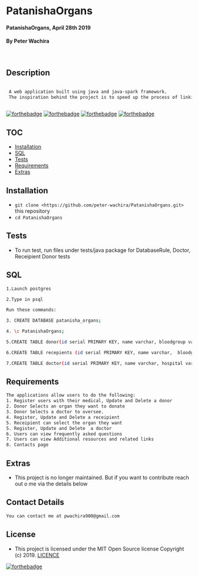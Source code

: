 # PatanishaOrgans
#### PatanishaOrgans, April 28th 2019
#### By **Peter Wachira**
![]()
![]()
## Description

```bash

 A web application built using java and java-spark framework.
 The inspiration behind the project is to speed up the process of linking organ donors to organ recipients. 
 
```


[![forthebadge](https://forthebadge.com/images/badges/powered-by-electricity.svg)](https://forthebadge.com)
[![forthebadge](https://forthebadge.com/images/badges/made-with-java.svg)](https://forthebadge.com)
[![forthebadge](https://forthebadge.com/images/badges/uses-html.svg)](https://forthebadge.com)
[![forthebadge](https://forthebadge.com/images/badges/uses-css.svg)](https://forthebadge.com)


## TOC

- [Installation](#Installation)
- [SQL](#SQL)
- [Tests](#Tests)
- [Requirements](#Requirements)
- [Extras](#extras)


## Installation
* `git clone <https://github.com/peter-wachira/PatanishaOrgans.git>` this repository
* `cd PatanishaOrgans`

## Tests

- To run test, run files under tests/java package for DatabaseRule, Doctor, Receipient Donor tests 

## SQL
```bash
1.Launch postgres

2.Type in psql

Run these commands:

3. CREATE DATABASE patanisha_organs;

4. \c PatanishaOrgans;

5.CREATE TABLE donor(id serial PRIMARY KEY, name varchar, bloodgroup varchar, organ varchar, doctorid int);

6.CREATE TABLE recepients (id serial PRIMARY KEY, name varchar,  bloodgroup varchar, organ varchar, doctorid varchar);

7.CREATE TABLE doctor(id serial PRIMARY KEY, name varchar, hospital varchar, contact varchar);

```



## Requirements

```bash
The applications allow users to do the following:
1. Register users with their medical, Update and Delete a donor
2. Donor Selects an organ they want to donate
3. Donor Selects a doctor to oversee.
4. Register, Update and Delete a receipient  
5. Receipient can select the organ they want 
5. Register, Update and Delete  a doctor
6. Users can view frequently asked questions
7. Users can view Additional resources and related links 
8. Contacts page
```

## Extras

- This project is no longer maintained. But if you want to contribute reach out o me via the details below 



## Contact Details
```bash
You can contact me at pwachira900@gmail.com
```

## License
- This project is licensed under the MIT Open Source license Copyright (c) 2019. [LICENCE](https://github.com/peter-wachira/PatanishaOrgans/blob/master/LICENCE)

[![forthebadge](https://forthebadge.com/images/badges/makes-people-smile.svg)](https://forthebadge.com)

